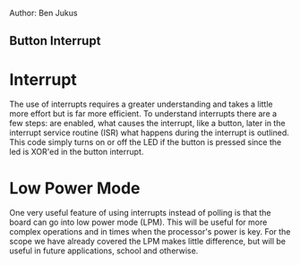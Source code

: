 Author: Ben Jukus
## Button Interrupt
# Interrupt
The use of interrupts requires a greater understanding and takes a little more effort but is far more efficient. To understand interrupts there are a few steps: are enabled, what causes the interrupt, like a button, later in the interrupt service routine (ISR) what happens during the interrupt is outlined. This code simply turns on or off the LED if the button is pressed since the led is XOR'ed in the button interrupt. 

# Low Power Mode
One very useful feature of using interrupts instead of polling is that the board can go into low power mode (LPM). This will be useful for more complex operations and in times when the processor's power is key. For the scope we have already covered the LPM makes little difference, but will be useful in future applications, school and otherwise. 
